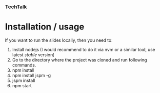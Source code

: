 ### TechTalk

# Installation / usage
If you want to run the slides locally, then you need to:

1. Install nodejs (I would recommend to do it via nvm or a similar tool, use latest *stable* version)
2. Go to the directory where the project was cloned and run following commands.
3. npm install
4. npm install jspm -g
5. jspm install
6. npm start
